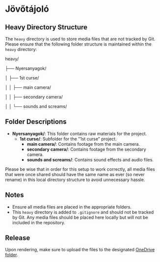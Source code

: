 # Jövőtájoló

## Heavy Directory Structure

The `heavy` directory is used to store media files that are not tracked by Git. Please ensure that the following folder structure is maintained within the `heavy` directory:

heavy/

├── Nyersanyagok/

│ ├── 1st curse/

│ │ ├── main camera/

│ │ ├── secondary camera/

│ │ └── sounds and screams/

## Folder Descriptions

- **Nyersanyagok/**: This folder contains raw materials for the project.
  - **1st curse/**: Subfolder for the "1st curse" project.
    - **main camera/**: Contains footage from the main camera.
    - **secondary camera/**: Contains footage from the secondary camera.
    - **sounds and screams/**: Contains sound effects and audio files.

Please be wise that in order for this setup to work correctly, all media files that were once shared should have the same name as ever (so never rename) in this local directory structure to avoid unnecessary hassle.

## Notes

- Ensure all media files are placed in the appropriate folders.
- This `heavy` directory is added to `.gitignore` and should not be tracked by Git. Any media files should be placed here locally but will not be included in the repository.

## Release

Upon rendering, make sure to upload the files to the designated [OneDrive folder](https://1drv.ms/f/s!AjrommP_En30grp-7GfF8uCa0X_-bQ?e=zVZBKf).
